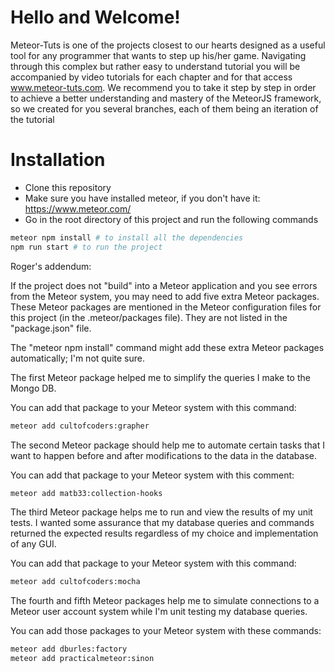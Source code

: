 # Hello and Welcome!
Meteor-Tuts is one of the projects closest to our hearts designed as a useful tool for any programmer
that wants to step up his/her game. Navigating through this complex but rather easy to understand tutorial you will be 
accompanied by video tutorials for each chapter and for that access www.meteor-tuts.com. 
We recommend you to take it step by step in order to achieve a better understanding and mastery of the MeteorJS framework, so
we created for you several branches, each of them being an iteration of the tutorial

# Installation
- Clone this repository
- Make sure you have installed meteor, if you don't have it: https://www.meteor.com/ 
- Go in the root directory of this project and run the following commands

```bash
meteor npm install # to install all the dependencies
npm run start # to run the project
```

Roger's addendum:

If the project does not "build" into a Meteor application 
and you see errors from the Meteor system, you may need to add five extra Meteor packages. 
These Meteor packages are mentioned in the Meteor configuration files for this project
(in the .meteor/packages file). They are not listed in the "package.json" file.

The "meteor npm install" command might add these extra Meteor packages automatically; 
I'm not quite sure.

The first Meteor package helped me to simplify the queries I make to the Mongo DB.

You can add that package to your Meteor system with this command:
```bash
meteor add cultofcoders:grapher
```

The second Meteor package should help me to automate certain tasks
that I want to happen before and after modifications to the data in the database.

You can add that package to your Meteor system with this comment:
```bash
meteor add matb33:collection-hooks
```

The third Meteor package helps me to run and view the results
of my unit tests. I wanted some assurance that my database queries and commands
returned the expected results regardless of my choice and implementation of any GUI. 

You can add that package to your Meteor system with this command:
```bash
meteor add cultofcoders:mocha
```

The fourth and fifth Meteor packages help me to simulate connections to a Meteor
user account system while I'm unit testing my database queries.

You can add those packages to your Meteor system with these commands:
```bash
meteor add dburles:factory
meteor add practicalmeteor:sinon
```


